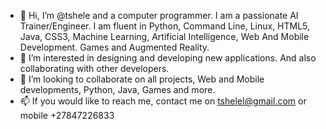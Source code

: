- 👋 Hi, I’m @tshele and a computer programmer. I am a passionate AI Trainer/Engineer. I am fluent in Python, Command Line, Linux, HTML5, Java, CSS3, Machine Learning, Artificial Intelligence, Web And Mobile Development. Games and Augmented Reality.
- 👀 I’m interested in designing and developing new applications. And also collaborating with other developers.
- 💞️ I’m looking to collaborate on all projects, Web and Mobile developments, Python, Java, Games and more.
- 📫 If you would like to reach me, contact me on tshelel@gmail.com or mobile +27847226833

<!---
tshele/tshele is a ✨ special ✨ repository because its `README.md` (this file) appears on your GitHub profile.
You can click the Preview link to take a look at your changes.
--->
